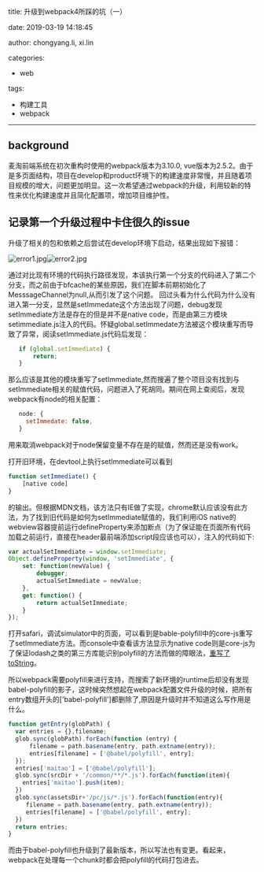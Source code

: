 title: 升级到webpack4所踩的坑（一）

date: 2019-03-19 14:18:45

author: chongyang.li, xi.lin

categories:

- web

tags:
- 构建工具
- webpack
---

## background
麦淘前端系统在初次重构时使用的webpack版本为3.10.0, vue版本为2.5.2。由于是多页面结构，项目在develop和product环境下的构建速度非常慢，并且随着项目规模的增大，问题更加明显。这一次希望通过webpack的升级，利用较新的特性来优化构建速度并且简化配置项，增加项目维护性。

## 记录第一个升级过程中卡住很久的issue
升级了相关的包和依赖之后尝试在develop环境下启动，结果出现如下报错：

![error1.jpg](https://img.maitao.com/3a38fef2-0d1e-4926-9a3d-f49d92b6fc61.jpg?imageView2/2/w/400/q/80/format/jpg)![error2.jpg](https://img.maitao.com/1bd568a3-89ee-4649-941d-38b1c3456e40.jpg?imageView2/2/w/400/q/80/format/jpg)

<!-- more -->

通过对比现有环境的代码执行路径发现，本该执行第一个分支的代码进入了第二个分支，而之前由于bfcache的某些原因，我们在脚本前期初始化了MesssageChannel为null,从而引发了这个问题。
回过头看为什么代码为什么没有进入第一分支，显然是setImmedate这个方法出现了问题，debug发现setImmediate方法是存在的但是并不是native code，而是由第三方模块setimmediate.js注入的代码。怀疑global.setImmedate方法被这个模块重写而导致了异常，阅读setImmediate.js代码后发现：
```javascript
   if (global.setImmediate) {
       return;
   }
```
那么应该是其他的模块重写了setImmediate,然而搜遍了整个项目没有找到与setImmediate相关的赋值代码，问题进入了死胡同。期间在网上查阅后，发现webpack有node的相关配置：
```javascript
   node: {
     setImmedate: false,
   }
```
用来取消webpack对于node保留变量不存在是的赋值，然而还是没有work。

打开旧环境，在devtool上执行setImmediate可以看到

```javascript
function setImmediate() {
    [native code]
}
```

的输出。但根据MDN文档，该方法只有IE做了实现，chrome默认应该没有此方法，为了找到旧代码是如何为setImmediate赋值的，我们利用iOS native的webview容器提前运行defineProperty来添加断点（为了保证能在页面所有代码加载之前运行，直接在header最前端添加script段应该也可以），注入的代码如下:

```javascript
var actualSetImmediate = window.setImmediate;
Object.defineProperty(window, 'setImmediate', {
    set: function(newValue) {
        debugger;
        actualSetImmediate = newValue;
    },
    get: function() {
        return actualSetImmediate;
    }
});
```

打开safari，调试simulator中的页面，可以看到是bable-polyfill中的core-js重写了setImmediate方法。而console中查看该方法显示为native code则是core-js为了保证lodash之类的第三方库能识别polyfill的方法而做的障眼法，[重写了toString](https://stackoverflow.com/a/42059050/535374)。

所以webpack需要polyfill来进行支持，而搜索了新环境的runtime后却没有发现babel-polyfill的影子，这时候突然想起在webpack配置文件升级的时候，把所有entry数组开头的['babel-polyfill']都删除了,原因是升级时并不知道这么写作用是什么。

```javascript
function getEntry(globPath) {
  var entries = {},filename;
  glob.sync(globPath).forEach(function (entry) {
      filename = path.basename(entry, path.extname(entry));
      entries[filename] = ['@babel/polyfill', entry];
  });
  entries['maitao'] = ['@babel/polyfill'];
  glob.sync(srcDir + '/common/**/*.js').forEach(function(item){
    entries['maitao'].push(item);
  })
  glob.sync(assetsDir+'/pc/js/*.js').forEach(function(entry){
     filename = path.basename(entry, path.extname(entry));
     entries[filename] = ['@babel/polyfill', entry];
  })
  return entries;
}
```
而由于babel-polyfill也升级到了最新版本，所以写法也有变更。看起来，webpack在处理每一个chunk时都会把polyfill的代码打包进去。
